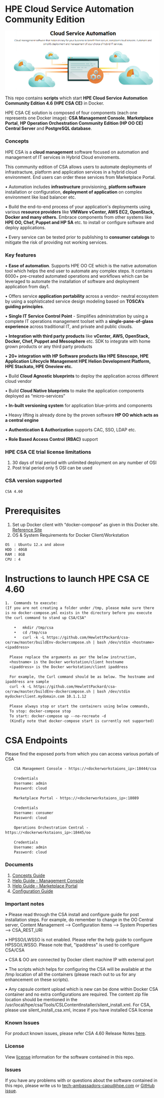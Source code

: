 # HPE Cloud Service Automation Community Edition
![HPE Cloud Service Automation Community Edition](images/csa.PNG?raw=true "CSA")

This repo contains **scripts** which start **HPE Cloud Service Automation Community Edition 4.6 (HPE CSA CE)** in Docker. 

HPE CSA CE solution is composed of four components (each one represents one Docker image): **CSA Management Console**, **Marketplace Portal**, **HP Operation Orchestration Community Edition (HP OO CE) Central Server** and **PostgreSQL database**. 


### Concepts
HPE CSA is a **cloud management** software focused on automation and management of IT services in Hybrid Cloud enviroments. 

This community edition of CSA allows users to automate deployments of infrastracture, platform and application services in a hybrid cloud environment. End users can order these services from Marketplace Portal.

•	Automation includes **infrastructure** provisioning, **platform software** installation or configuration, **deployment of application** on complex environment like load balancer etc. 

•	Build the end-to-end process of your application's deployments using various **resource providers** like **VMWare vCenter, AWS EC2, OpenStack, Docker and many others.** Embrace components from other systems like **HPE OO, Chef,		Puppet and HP SA** etc. to install or configure software and deploy applications. 

•	Every service can be tested prior to publishing to **consumer catalogs** to mitigate the risk of providing not working services.


### Key features

•	**Ease of automation**. Supports HPE OO CE which is  the native automation tool which helps the end user to automate any complex steps. It contains 6000+ pre-created automated operations and workflows which can be		leveraged to automate the installation of software and deployment application from day1. 

•	Offers service **application portability** across a vendor- neutral ecosystem by using a sophisticated service design modeling based on **TOSCA’s guiding principles**.

•	**Single IT Service Control Point** - Simplifies administration by using a complete IT operations management toolset with a **single-pane-of-glass experience** across traditional IT, and private and public clouds.

•	**Integration with third party products** like **vCenter, AWS, OpenStack, Docker, Chef, Puppet and Mesosphere** etc. SDK to integrate with home grown products or any third party products

•	**20+ integration with HP Software products like HPE Sitescope, HPE Application Lifecycle Management HPE Helion Development Platform, HPE Stackato, HPE Oneview etc.**

•	Build **Cloud Agnostic blueprints** to deploy the application across different cloud vendor

•	Build **Cloud Native blueprints** to make the application components deployed as “micro-services”

•	**In-built versioning system** for application blue-prints and components

•	Heavy lifting is already done by the proven software **HP OO which acts as a central engine**

•	**Authentication & Authorization** supports CAC, SSO, LDAP etc.

•	**Role Based Access Control (RBAC)** support



### HPE CSA CE trial license limitations
1.	30 days of trial period with unlimited deployment on any number of OSI
2.	Post trial period only 5 OSI can be used

### CSA version supported
```
CSA 4.60
```

# Prerequisites 
1.	Set up Docker client with “docker-compose” as given in this  Docker site. [Reference Site](https://docs.docker.com/engine/installation/linux/ubuntulinux/)
2.	OS & System Requirements for Docker Client/Workstation
```
OS  : Ubuntu 12.x and above
HDD : 40GB 
RAM : 8GB 
CPU : 4
```

# Instructions to launch HPE CSA CE 4.60

```
1.	Commands to execute:
(If you are not creating a folder under /tmp, please make sure there is no docker-compose.yml exists in the directory before you execute the curl command to stand up CSA/CSA"

	•	mkdir /tmp/csa
	•	cd /tmp/csa 
	•	curl -k -L https://github.com/HewlettPackard/csa-ce/raw/master/buildEnv-dockercompose.sh | bash /dev/stdin <hostname> <ipaddress>
 
  Please replace the arguments as per the below instruction,
  <hostname> is the Docker workstation/client hostname
  <ipaddress> is the Docker workstation/client ipaddress

  For example, the Curl command should be as below. The hostname and ipaddress are sample
  curl -k -L https://github.com/HewlettPackard/csa-ce/raw/master/buildEnv-dockercompose.sh | bash /dev/stdin mydockerclient.mydomain.com 10.1.1.12

  Please always stop or start the containers using below commands,
  To stop: docker-compose stop
  To start: docker-compose up --no-recreate -d
  (Kindly note that docker-compose start is currently not supported)
```

# CSA Endpoints
Please find the exposed ports from which you can access various portals of CSA
```
	CSA Management Console - https://<dockerworkstaions_ip>:18444/csa

	Credentials 	
	Username: admin
	Password: cloud
	
	Marketplace Portal - https://<dockerworkstaions_ip>:18089

	Credentials 	
	Username: consumer
	Password: cloud

	Operations Orchestration Central - https://<dockerworkstaions_ip>:18445/oo
	
	Credentials 
	Username: admin
	Password: cloud	
```


### Documents
1.	[Concepts Guide](https://github.com/HewlettPackard/csa-ce/raw/master/Docs/CSA_460_Concepts_Guide.pdf)
2.	[Help Guide - Management Console](https://github.com/HewlettPackard/csa-ce/raw/master/Docs/CSA_460_Management_Console_Help.pdf)
3.	[Help Guide - Marketplace Portal](https://github.com/HewlettPackard/csa-ce/raw/master/Docs/CSA_460_Marketplace_Portal_Help.pdf)
4.	[Configuration Guide](https://github.com/HewlettPackard/csa-ce/raw/master/Docs/CSA_460_Configuration_Guide.pdf)



### Important notes

• Please read through the CSA install and configure guide for post installation steps. For example, do remember to change in the OO Central server, 
	Content Management --> Configuration Items --> System Properties --> CSA_REST_URI

• HPSSO/LWSSO is not enabled. Please refer the help guide to configure HPSSO/LWSSO. Please note that, "ipaddress" is used to configure CSA/CSA

• CSA & OO are connected by Docker client machine IP with external port

• The scripts which helps for configuring the CSA will be available at the /tmp location of all the containers (please reach out to us for any enhancement on these scripts).

• Any capsule content upload which is new can be done within Docker CSA container and no extra configurations are required. The content zip file location should be mentioned in the
	/usr/local/hpe/csa/Tools/CSLContentInstaller/silent_install.xml. 
	For CSA, please use silent_install_csa.xml, incase if you have installed CSA license

### Known Issues
For product known issues, please refer CSA 4.60 Release Notes [here](https://github.com/HewlettPackard/csa-ce/raw/master/Docs/CSA_460_Release_Notes.pdf).

### License
View [license](https://github.com/HewlettPackard/csa-ce/blob/master/LICENSE) information for the software contained in this repo.

### Issues
If you have any problems with or questions about the software contained in this repo, please write us to tech-ambassadors-capu@hpe.com or [GitHub issue](https://github.com/HewlettPackard/csa-ce/issues).
